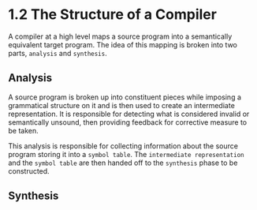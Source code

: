 # 1.2 The Structure of a Compiler

A compiler at a high level maps a source program into a semantically equivalent target program. The idea of this mapping is broken into two parts, `analysis` and `synthesis`.

## Analysis
A source program is broken up into constituent pieces while imposing a grammatical structure on it and is then used to create an intermediate representation. It is responsible for detecting what is considered invalid or semantically unsound, then providing feedback for corrective measure to be taken.

This analysis is responsible for collecting information about the source program storing it into a `symbol table`. The `intermediate representation` and the `symbol table` are then handed off to the `synthesis` phase to be constructed. 

## Synthesis

